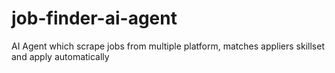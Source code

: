 # job-finder-ai-agent
AI Agent which scrape jobs from multiple platform, matches appliers skillset and apply automatically

